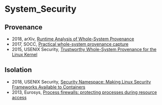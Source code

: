 # System_Security 

## Provenance 
* 2018, arXiv, [Runtime Analysis of Whole-System Provenance](https://arxiv.org/pdf/1808.06049.pdf)
* 2017, SOCC, [Practical whole-system provenance capture](https://scholar.harvard.edu/files/tfjmp/files/socc-2017.pdf)
* 2015, USENIX Security, [Trustworthy Whole-System Provenance for the Linux Kernel](https://www.usenix.org/system/files/conference/usenixsecurity15/sec15-paper-bates.pdf)


## Isolation
* 2018, USENIX Security, [Security Namespace: Making Linux Security Frameworks Available to Containers](https://www.usenix.org/conference/usenixsecurity18/presentation/sun)
* 2013, Eurosys, [
Process firewalls: protecting processes during resource access](http://www.cse.psu.edu/~huv101/papers/vsj_2013_eurosys.pdf)